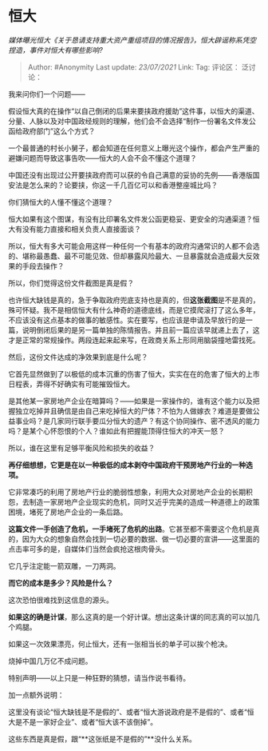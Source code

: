 # 恒大
*媒体曝光恒大《关于恳请支持重大资产重组项目的情况报告》，恒大辟谣称系凭空捏造，事件对恒大有哪些影响?*

> Author: #Anonymity
> Last update: *23/07/2021*
> Link:
> Tag:
> 评论区：
> 泛讨论：

我来问你们一个问题——

假设恒大真的在操作“以自己倒闭的后果来要挟政府援助”这件事，以恒大的渠道、分量、人脉以及对中国政经规则的理解，他们会不会选择“制作一份署名文件发公函给政府部门”这么个方式？

一个最普通的村长小舅子，都会知道在任何意义上曝光这个操作，都会产生严重的避嫌问题而导致这事告吹——恒大的人会不会不懂这个道理？

中国还没有出现过公开要挟政府而可以获的令自己满意的妥协的先例——香港版国安法是怎么来的？论要挟，你这一千几百亿可以和香港整座城比吗？

你们猜恒大的人懂不懂这个道理？

恒大如果有这个图谋，有没有比印署名文件发公函更稳妥、更安全的沟通渠道？恒大有没有能力直接和相关负责人直接面谈？

所以，恒大有多大可能会用这样一种任何一个有基本的政府沟通常识的人都不会选的、堪称最愚蠢、最不可能见效、但却暴露风险最大、一旦暴露就会造成最大反效果的手段去操作？

所以，你们觉得这份文件截图是真是假？

也许恒大缺钱是真的，急于争取政府兜底支持也是真的，但**这张截图**是不是真的，殊可怀疑。我不是相信恒大有什么神奇的道德底线，而是它摸爬滚打了这么多年，不应该没有这点基本的做事的敏感性。实在要写，也应该是申请及早放行的是一篇，说明倒闭后果的是另一篇单独的陈情报告。并且前一篇应该早就递上去了，这才是正常的常规操作。两段连起来起来写，在政商关系上形同用脑袋撞地雷找死。

然后，这份文件达成的净效果到底是什么呢？

它首先显然做到了以极低的成本沉重的伤害了恒大，实实在在的危害了恒大的上市日程表，弄得不好确实有可能摧毁恒大。

是其他某一家房地产企业在暗算吗？——如果是一家操作的，谁有这个能力以及把握独立吃掉并且确信是由自己来吃掉恒大的尸体？不怕为人做嫁衣？难道是要做公益事业吗？是几家同行联手要瓜分恒大的遗产？有这个协同操作、密不透风的能力吗？是某个心怀怨恨的个人？谁如此有把握能顶得住恒大的冲天一怒？

所以，谁在这里有足够平衡风险和损失的收益？

**再仔细想想，它更是在以一种极低的成本剥夺中国政府干预房地产行业的一种选项。**

它非常凑巧的利用了房地产行业的脆弱性想象，利用大众对房地产企业的长期积怨，去制造一家房地产企业现实的危机，同时又近乎完美的造成一种道德上的政策困境，堵死了房地产企业的一条后路。

**这篇文件一手创造了危机，一手堵死了危机的出路**。它甚至都不需要这个危机是真的，因为大众的想象自然会找到一切必要的数据、做一切必要的宣讲——这里面的点击率可多的是，自媒体们当然会疯抢这根肉骨头。

它几乎注定能一箭双雕，一刀两洞。

**而它的成本是多少？风险是什么？**

这次恐怕很难找到这信息的源头。

**如果这的确是计谋**，那么这真的是一个好计谋。想出这条计谋的同志真的可以加几个鸡腿。

如果这一次效果漂亮，何止恒大，还有一张相当长的单子可以挨个枪决。

烧掉中国几万亿不成问题。

特别声明——以上只是一种狂野的猜想，请当作说书看待。

加一点额外说明：

这里没有谈论“恒大缺钱是不是假的”、或者“恒大游说政府是不是假的”、或者“恒大是不是一家好企业”、或者“恒大该不该倒掉”。

这些东西是真是假，跟“**这张纸是不是假的”**没什么关系。
